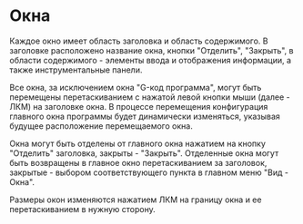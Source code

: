 # Окна

Каждое окно имеет область заголовка и область содержимого. В заголовке расположено название окна, кнопки "Отделить", "Закрыть", в области содержимого - элементы ввода и отображения информации, а также инструментальные панели.

Все окна, за исключением окна "G-код программа", могут быть перемещены перетаскиванием с нажатой левой кнопки мыши (далее - ЛКМ) на заголовке окна. В процессе перемещения конфигурация главного окна программы будет динамически изменяться, указывая будущее расположение перемещаемого окна.

Окна могут быть отделены от главного окна нажатием на кнопку "Отделить" заголовка, закрыты - "Закрыть". Отделенные окна могут быть возвращены в главное окно перетаскиванием за заголовок, закрытые - выбором соответствующего пункта в главном меню "Вид - Окна".

Размеры окон изменяются нажатием ЛКМ на границу окна и ее перетаскиванием в нужную сторону.